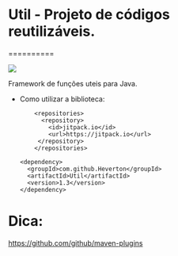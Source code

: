 # Util - Projeto de códigos reutilizáveis.
==========

[![](https://jitpack.io/v/Heverton/Util.svg)](https://jitpack.io/#Heverton/Util)

Framework de funções uteis para Java.

+ Como utilizar a biblioteca:

          <repositories>
            <repository>
              <id>jitpack.io</id>
              <url>https://jitpack.io</url>
           </repository>
          </repositories>

	  <dependency>
	    <groupId>com.github.Heverton</groupId>
	    <artifactId>Util</artifactId>
	    <version>1.3</version>
	  </dependency>

# Dica:
https://github.com/github/maven-plugins
